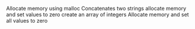 Allocate memory using malloc
Concatenates two strings
allocate memory and set values to zero
create an array of integers
Allocate memory and set all values to zero
